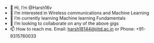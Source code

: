 - 👋 Hi, I’m @Harsh16v
- 👀 I’m interested in Wireless communications and Machine Learning
- 🌱 I’m currently learning Machine learning Fundamentals
- 💞️ I’m looking to collaborate on any of the above gigs
- 📫 How to reach me. Email: harsh18144@iiitd.ac.in or Phone: +91-9315760033

<!---
Harsh16v/Harsh16v is a ✨ special ✨ repository because its `README.md` (this file) appears on your GitHub profile.
You can click the Preview link to take a look at your changes.
--->
